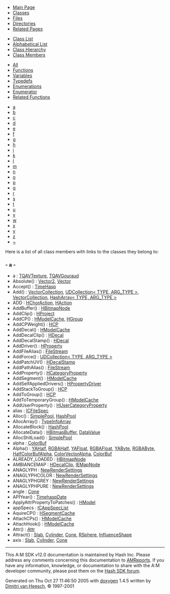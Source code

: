 <div class="tabs">

- [Main Page](index.md)
- <span id="current">[Classes](annotated.md)</span>
- [Files](files.md)
- [Directories](dirs.md)
- [Related Pages](pages.md)

</div>

<div class="tabs">

- [Class List](annotated.md)
- [Alphabetical List](classes.md)
- [Class Hierarchy](hierarchy.md)
- <span id="current">[Class Members](functions.md)</span>

</div>

<div class="tabs">

- <span id="current">[All](functions.md)</span>
- [Functions](functions_func.md)
- [Variables](functions_vars.md)
- [Typedefs](functions_type.md)
- [Enumerations](functions_enum.md)
- [Enumerator](functions_eval.md)
- [Related Functions](functions_rela.md)

</div>

<div class="tabs">

- <span id="current">[a](functions.md#index_a)</span>
- [b](functions_0x62.md#index_b)
- [c](functions_0x63.md#index_c)
- [d](functions_0x64.md#index_d)
- [e](functions_0x65.md#index_e)
- [f](functions_0x66.md#index_f)
- [g](functions_0x67.md#index_g)
- [h](functions_0x68.md#index_h)
- [i](functions_0x69.md#index_i)
- [k](functions_0x6b.md#index_k)
- [l](functions_0x6c.md#index_l)
- [m](functions_0x6d.md#index_m)
- [n](functions_0x6e.md#index_n)
- [o](functions_0x6f.md#index_o)
- [p](functions_0x70.md#index_p)
- [q](functions_0x71.md#index_q)
- [r](functions_0x72.md#index_r)
- [s](functions_0x73.md#index_s)
- [t](functions_0x74.md#index_t)
- [u](functions_0x75.md#index_u)
- [v](functions_0x76.md#index_v)
- [w](functions_0x77.md#index_w)
- [x](functions_0x78.md#index_x)
- [y](functions_0x79.md#index_y)
- [z](functions_0x7a.md#index_z)
- [~](functions_0x7e.md#index_~)

</div>

Here is a list of all class members with links to the classes they belong to:

### <span id="index_a" class="anchor">- a -</span>

- a : <a href="structTQAVTexture.md#0cc175b9c0f1b6a831c399e269772661" class="el">TQAVTexture</a>, <a href="structTQAVGouraud.md#0cc175b9c0f1b6a831c399e269772661" class="el">TQAVGouraud</a>
- Absolute() : <a href="classVector2.md#2344dbd097305ebb91992e42735cce7a" class="el">Vector2</a>, <a href="classVector.md#5b8104857a8d24d34060c536e6dbd049" class="el">Vector</a>
- Accept() : <a href="classTimeHasp.md#a6fe5c9e6470f24f670ae8e2f55033fa" class="el">TimeHasp</a>
- Add() : <a href="classVectorCollection.md#ca08bd731b2d2e2aa0fab19d799fab1c" class="el">VectorCollection</a>, <a href="classUDCollection.md#5aa4f474b15a90b1ee5eb3eb59566ad5" class="el">UDCollection&lt; TYPE, ARG_TYPE &gt;</a>, <a href="classVectorCollection.md#ca08bd731b2d2e2aa0fab19d799fab1c" class="el">VectorCollection</a>, <a href="classHashArray.md#b280269cc0a506501eff4139cd94cb39" class="el">HashArray&lt; TYPE, ARG_TYPE &gt;</a>
- ADD : <a href="classHChorAction.md#a83281640c5167f2fe04b57e79f15ebe9eeb52badb613229884838847294b90d" class="el">HChorAction</a>, <a href="classHAction.md#a83281640c5167f2fe04b57e79f15ebe9eeb52badb613229884838847294b90d" class="el">HAction</a>
- AddBuffer() : <a href="classHBitmapNode.md#fed2199c2c73e7ac8eb60dd8b2e28099" class="el">HBitmapNode</a>
- AddClip() : <a href="classHProject.md#3b1aec4d87f1cb57c9c6f0750a4ca885" class="el">HProject</a>
- AddCP() : <a href="classHModelCache.md#0adf64967594d26c3c57a82b12eadaa6" class="el">HModelCache</a>, <a href="classHGroup.md#4ff589b5c7c35db8f45b4e72cac94ed7" class="el">HGroup</a>
- AddCPWeight() : <a href="classHCP.md#722a5cbd8195602a37a57d251b3c4624" class="el">HCP</a>
- AddDecal() : <a href="classHModelCache.md#a02eeaa5a8558bf3b9dc55ac177ca914" class="el">HModelCache</a>
- AddDecalClip() : <a href="classHDecal.md#6a8ed899a7468e1a246fe412ff261be4" class="el">HDecal</a>
- AddDecalStamp() : <a href="classHDecal.md#8fd28333de657c11493d8f7a3a1d2996" class="el">HDecal</a>
- AddDriver() : <a href="classHProperty.md#f1514556df549f59e560e1fa611655ec" class="el">HProperty</a>
- AddFileAlias() : <a href="classFileStream.md#0582b7d9088a60d145fdff8ef521e798" class="el">FileStream</a>
- AddForce() : <a href="classUDCollection.md#01b8d5c3874a2ea32bde18a03d888ea6" class="el">UDCollection&lt; TYPE, ARG_TYPE &gt;</a>
- AddPatchUV() : <a href="classHDecalStamp.md#9be7e2c419639dad5d2e33fbd7658122" class="el">HDecalStamp</a>
- AddPathAlias() : <a href="classFileStream.md#ae353a6b948bc21dbfbe8d91e0f6a530" class="el">FileStream</a>
- AddProperty() : <a href="classHCategoryProperty.md#af7a28db1a2df225d6bc68ebfde049d8" class="el">HCategoryProperty</a>
- AddSegment() : <a href="classHModelCache.md#0c31ead7f3f8068e74a36881cea3ad61" class="el">HModelCache</a>
- AddSelfAppliedDrivers() : <a href="classHPropertyDriver.md#16ee1ed8b3789f12b4fd6aad1a53f6ed" class="el">HPropertyDriver</a>
- AddStackToGroup() : <a href="classHCP.md#e4c78dce648e2d24d6f63f28bad214f2" class="el">HCP</a>
- AddToGroup() : <a href="classHCP.md#015a91031ac055cf5271eb6fdbc81a32" class="el">HCP</a>
- AddToTemporaryGroup() : <a href="classHModelCache.md#931f4a900a59171fe3089af15a767151" class="el">HModelCache</a>
- AddUserProperty() : <a href="classHUserCategoryProperty.md#3daecc9cf52949e0c8bfcc0ac9211990" class="el">HUserCategoryProperty</a>
- alias : <a href="structICFileSpec.md#724874d1be77f450a09b305fc1534afb" class="el">ICFileSpec</a>
- Alloc() : <a href="classSimplePool.md#c1a36b6050d5609570081ede27b259c4" class="el">SimplePool</a>, <a href="classHashPool.md#c1a36b6050d5609570081ede27b259c4" class="el">HashPool</a>
- AllocArray() : <a href="classTypeInfoArray.md#4113b099cf16bf45bcec295da6d060e6" class="el">TypeInfoArray</a>
- AllocateBlock() : <a href="classHashPool.md#006da3c50438af40999feead262b13bb" class="el">HashPool</a>
- AllocateData() : <a href="classHBitmapBuffer.md#e8830560ace291fdc0784667f1f91580" class="el">HBitmapBuffer</a>, <a href="classDataValue.md#72762c1c420cb029764351e6745f6ba0" class="el">DataValue</a>
- AllocShitLoad() : <a href="classSimplePool.md#53ec6eeccd7f17654dd9c37302676315" class="el">SimplePool</a>
- alpha : <a href="classColorBuf.md#2c1743a391305fbf367df8e4f069f9f9" class="el">ColorBuf</a>
- Alpha() : <a href="classYAHalf.md#0333130ffc9187bb3ed905eb61d99832" class="el">YAHalf</a>, <a href="classRGBAHalf.md#0333130ffc9187bb3ed905eb61d99832" class="el">RGBAHalf</a>, <a href="classYAFloat.md#0333130ffc9187bb3ed905eb61d99832" class="el">YAFloat</a>, <a href="classRGBAFloat.md#0333130ffc9187bb3ed905eb61d99832" class="el">RGBAFloat</a>, <a href="classYAByte.md#0333130ffc9187bb3ed905eb61d99832" class="el">YAByte</a>, <a href="classRGBAByte.md#0333130ffc9187bb3ed905eb61d99832" class="el">RGBAByte</a>, <a href="classHalfColorBufAlpha.md#0333130ffc9187bb3ed905eb61d99832" class="el">HalfColorBufAlpha</a>, <a href="classColorVectorAlpha.md#0333130ffc9187bb3ed905eb61d99832" class="el">ColorVectorAlpha</a>, <a href="classColorBuf.md#0333130ffc9187bb3ed905eb61d99832" class="el">ColorBuf</a>
- ALREADY_LOADED : <a href="classHBitmapNode.md#dca29a1140aadadfd92b34a02fa516efe817054f069c2f8f0db23cc1904d9594" class="el">HBitmapNode</a>
- AMBIANCEMAP : <a href="classHDecalClip.md#dca29a1140aadadfd92b34a02fa516ef8b4267ddf1bbe44640df2b1b22172349" class="el">HDecalClip</a>, <a href="classIEMapNode.md#dca29a1140aadadfd92b34a02fa516ef8b4267ddf1bbe44640df2b1b22172349" class="el">IEMapNode</a>
- ANAGLYPH : <a href="classNewRenderSettings.md#1378d7d8767899287b0407055215aa4eb494225fa270f1c5339857dcf0e7c617" class="el">NewRenderSettings</a>
- ANAGLYPHCOLOR : <a href="classNewRenderSettings.md#e80230e7c0b67771dddc6a497e5e2e5e197343bafd035dda410c85206b688c7f" class="el">NewRenderSettings</a>
- ANAGLYPHGREY : <a href="classNewRenderSettings.md#e80230e7c0b67771dddc6a497e5e2e5ee1db842658b1f41527af29ee4c65cf44" class="el">NewRenderSettings</a>
- ANAGLYPHPURE : <a href="classNewRenderSettings.md#e80230e7c0b67771dddc6a497e5e2e5ed6fd5c9dacdc958a3f2a3424cea07444" class="el">NewRenderSettings</a>
- angle : <a href="classCone.md#899186f7879ef9f1cf011b415f548c03" class="el">Cone</a>
- APIYear() : <a href="classTimehaspDate.md#a93847d1eeecf1c738ff22ce44bc3ab9" class="el">TimehaspDate</a>
- ApplyAttrPropertyToPatches() : <a href="classHModel.md#f6abd5266ae51bdc6780cb690b4172d5" class="el">HModel</a>
- appSpecs : <a href="structICAppSpecList.md#6ed538a8ea0438c89389fe393a8f4fcc" class="el">ICAppSpecList</a>
- AquireCP() : <a href="classHSegmentCache.md#fb17b78a192147b44af728b9e32ed054" class="el">HSegmentCache</a>
- AttachCPs() : <a href="classHModelCache.md#3274cac44dceb79feb800a2740b72cfa" class="el">HModelCache</a>
- AttachHook() : <a href="classHModelCache.md#04a3514a8a2555882dfaea1e07f22293" class="el">HModelCache</a>
- Attr() : <a href="classAttr.md#be43eb7e2c24861ba5937084b8007c0d" class="el">Attr</a>
- Attract() : <a href="classSlab.md#7882a7921dd3430f5e0a1fa60aa374bd" class="el">Slab</a>, <a href="classCylinder.md#7882a7921dd3430f5e0a1fa60aa374bd" class="el">Cylinder</a>, <a href="classCone.md#7882a7921dd3430f5e0a1fa60aa374bd" class="el">Cone</a>, <a href="classRSphere.md#7882a7921dd3430f5e0a1fa60aa374bd" class="el">RSphere</a>, <a href="classInfluenceShape.md#ed465fcabfc74d46120708c749bd1cb1" class="el">InfluenceShape</a>
- axis : <a href="classSlab.md#433169d5d9bcbb6d43f0d288e68f0cad" class="el">Slab</a>, <a href="classCylinder.md#433169d5d9bcbb6d43f0d288e68f0cad" class="el">Cylinder</a>, <a href="classCone.md#433169d5d9bcbb6d43f0d288e68f0cad" class="el">Cone</a>

------------------------------------------------------------------------

<span class="small">This A:M SDK v12.0 documentation is maintained by Hash Inc. Please address any comments concerning this documentation to [AMReports](http://www.hash.com/reports). If you have any information, knowledge, or documentation to share with the A:M developer community, please post them on the [Hash SDK forum](http://www.hash.com/forums/index.php?showforum=11).</span>

Generated on Thu Oct 27 11:46:50 2005 with [<span class="image placeholder" original-image-src="doxygen.png" original-image-title="" height="45" width="100" align="middle" border="0">doxygen</span>](http://www.doxygen.org/index.html) 1.4.5 written by [Dimitri van Heesch](mailto:dimitri@stack.nl), © 1997-2001
